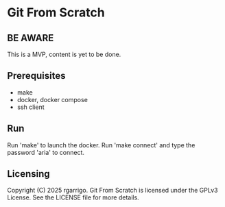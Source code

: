 # Git From Scratch

## BE AWARE
This is a MVP, content is yet to be done.

## Prerequisites
- make
- docker, docker compose
- ssh client

## Run
Run 'make' to launch the docker.
Run 'make connect' and type the password 'aria' to connect.

## Licensing
Copyright (C) 2025 rgarrigo.
Git From Scratch is licensed under the GPLv3 License.
See the LICENSE file for more details.
